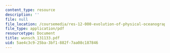 ```yaml
---
content_type: resource
description: ''
file: null
file_location: /coursemedia/res-12-000-evolution-of-physical-oceanography-spring-2007/5ae4c3c925ba3bf1882f7aa08c187846_wunsch_131133.pdf
file_type: application/pdf
resourcetype: Document
title: wunsch_131133.pdf
uid: 5ae4c3c9-25ba-3bf1-882f-7aa08c187846
---
```

